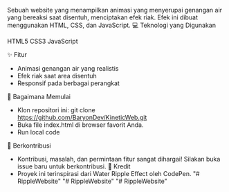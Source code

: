 Sebuah website yang menampilkan animasi yang menyerupai genangan air yang bereaksi saat disentuh, menciptakan efek riak. Efek ini dibuat menggunakan HTML, CSS, dan JavaScript.
💻 Teknologi yang Digunakan

HTML5
CSS3
JavaScript

✨ Fitur

 - Animasi genangan air yang realistis
 - Efek riak saat area disentuh
 - Responsif pada berbagai perangkat

🚀 Bagaimana Memulai

 - Klon repositori ini: git clone https://github.com/BaryonDev/KineticWeb.git
 - Buka file index.html di browser favorit Anda.
 - Run local code

🤝 Berkontribusi
 - Kontribusi, masalah, dan permintaan fitur sangat dihargai! Silakan buka issue baru untuk berkontribusi.
📣 Kredit
 - Proyek ini terinspirasi dari Water Ripple Effect oleh CodePen.
"# RippleWebsite" 
"# RippleWebsite" 
"# RippleWebsite" 
